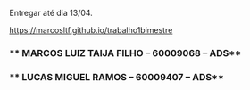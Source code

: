 Entregar até dia 13/04.

https://marcosltf.github.io/trabalho1bimestre

### ** MARCOS LUIZ TAIJA FILHO – 60009068 – ADS**  
### ** LUCAS MIGUEL RAMOS – 60009407 – ADS**
